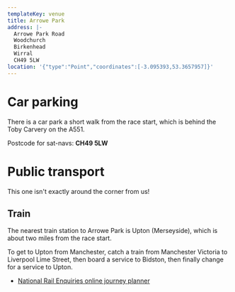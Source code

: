 ```yaml
---
templateKey: venue
title: Arrowe Park
address: |-
  Arrowe Park Road
  Woodchurch
  Birkenhead
  Wirral
  CH49 5LW
location: '{"type":"Point","coordinates":[-3.095393,53.3657957]}'
---
```

# Car parking

There is a car park a short walk from the race start, which is behind the Toby Carvery on the A551. 

Postcode for sat-navs: **CH49 5LW**

# Public transport

This one isn't exactly around the corner from us!

## Train

The nearest train station to Arrowe Park is Upton (Merseyside), which is about two miles from the race start.

To get to Upton from Manchester, catch a train from Manchester Victoria to Liverpool Lime Street, then board a service to Bidston, then finally change for a service to Upton.

* [National Rail Enquiries online journey planner](http://ojp.nationalrail.co.uk/service/planjourney/search)
